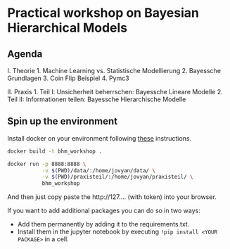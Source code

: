 # Practical workshop on Bayesian Hierarchical Models

## Agenda

I. Theorie
    1. Machine Learning vs. Statistische Modellierung
    2. Bayessche Grundlagen
    3. Coin Flip Beispiel
    4. Pymc3

II. Praxis
    1. Teil I: Unsicherheit beherrschen: Bayessche Lineare Modelle
    2. Teil II: Informationen teilen: Bayessche Hierarchische Modelle

## Spin up the environment

Install docker on your environment following [these](https://docs.docker.com/get-docker/) instructions.

```bash
docker build -t bhm_workshop .
```

```bash
docker run -p 8888:8888 \
           -v $(PWD)/data/:/home/jovyan/data/ \
           -v $(PWD)/praxisteil/:/home/jovyan/praxisteil/ \
           bhm_workshop
```

And then just copy paste the http://127.... (with token) into your browser.

If you want to add additional packages you can do so in two ways:
- Add them permanently by adding it to the requirements.txt.
- Install them in the jupyter notebook by executing `!pip install <YOUR PACKAGE>` in a cell.